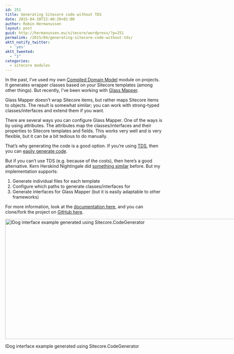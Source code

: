 ```yaml
---
id: 251
title: Generating Sitecore code without TDS
date: 2015-04-20T22:40:29+01:00
author: Robin Hermanussen
layout: post
guid: http://hermanussen.eu/sitecore/wordpress/?p=251
permalink: /2015/04/generating-sitecore-code-without-tds/
aktt_notify_twitter:
  - 'yes'
aktt_tweeted:
  - "1"
categories:
  - sitecore modules
---
```

In the past, I&#8217;ve used my own <a title="CDM" href="https://github.com/hermanussen/CompiledDomainModel" onclick="javascript:_gaq.push(['_trackEvent','outbound-article','http://github.com']);">Compiled Domain Model</a> module on projects. It generates wrapper classes based on your Sitecore templates (among other things). But recently, I&#8217;ve been working with <a title="Glass Mapper" href="http://glass.lu/" onclick="javascript:_gaq.push(['_trackEvent','outbound-article','http://glass.lu']);">Glass Mapper</a>.

Glass Mapper doesn&#8217;t wrap Sitecore items, but rather maps Sitecore items to objects. The result is somewhat similar; you can work with strong-typed classes/interfaces and extend them if you want.

There are several ways you can configure Glass Mapper. One of the ways is by using attributes. The attributes map the classes/interfaces and their properties to Sitecore templates and fields. This works very well and is very flexible, but it can be a bit tedious to do manually.

That&#8217;s why generating the code is a good option. If you&#8217;re using <a title="TDS" href="http://www.hhogdev.com/products/team-development-for-sitecore/overview.aspx" onclick="javascript:_gaq.push(['_trackEvent','outbound-article','http://www.hhogdev.com']);">TDS</a>, then you can <a title="Code Generation with TDS" href="http://hedgehogdevelopment.github.io/tds/chapter6.html" onclick="javascript:_gaq.push(['_trackEvent','outbound-article','http://hedgehogdevelopment.github.io']);">easily generate code</a>.

But if you can&#8217;t use TDS (e.g. because of the costs), then here&#8217;s a good alternative. Kern Herskind Nightingale did <a title="Kern's code generation" href="http://herskind.co.uk/blog/2011/04/sitecore-tds-t4-text-template" onclick="javascript:_gaq.push(['_trackEvent','outbound-article','http://herskind.co.uk']);">something similar</a> before. But my implementation supports:

  1. Generate individual files for each template
  2. Configure which paths to generate classes/interfaces for
  3. Generate interfaces for Glass Mapper (but it is easily adaptable to other frameworks)

For more information, look at the <a title="Sitecore.CodeGenerator documentation" href="https://github.com/hermanussen/sitecore.codegenerator#readme" onclick="javascript:_gaq.push(['_trackEvent','outbound-article','http://github.com']);">documentation here</a>, and you can clone/fork the project on <a title="Sitecore.CodeGenerator on GitHub" href="https://github.com/hermanussen/sitecore.codegenerator" onclick="javascript:_gaq.push(['_trackEvent','outbound-article','http://github.com']);">GitHub here</a>.

<div id="attachment_253" style="width: 849px" class="wp-caption alignleft">
  <a href="http://hermanussen.eu/sitecore/wordpress/wp-content/uploads/2015/04/idog_generated_code_example.png" ><img aria-describedby="caption-attachment-253" class="size-full wp-image-253" title="IDog interface example generated using Sitecore.CodeGenerator" src="http://hermanussen.eu/sitecore/wordpress/wp-content/uploads/2015/04/idog_generated_code_example.png" alt="IDog interface example generated using Sitecore.CodeGenerator" width="839" height="385" srcset="http://hermanussen.eu/sitecore/wordpress/wp-content/uploads/2015/04/idog_generated_code_example.png 839w, http://hermanussen.eu/sitecore/wordpress/wp-content/uploads/2015/04/idog_generated_code_example-300x137.png 300w" sizes="(max-width: 839px) 100vw, 839px" /></a>
  
  <p id="caption-attachment-253" class="wp-caption-text">
    IDog interface example generated using Sitecore.CodeGenerator
  </p>
</div>